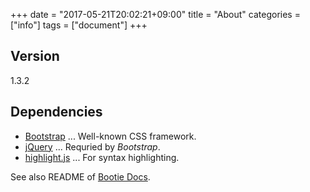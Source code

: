 +++
date = "2017-05-21T20:02:21+09:00"
title = "About"
categories = ["info"]
tags = ["document"]
+++

## Version

1.3.2

## Dependencies

* [Bootstrap](http://getbootstrap.com/) ... Well-known CSS framework.
* [jQuery](https://jquery.com/) ... Requried by _Bootstrap_.
* [highlight.js](https://highlightjs.org/) ... For syntax highlighting.

See also README of [Bootie Docs](https://github.com/progrhyme/hugo-theme-bootie-docs).

